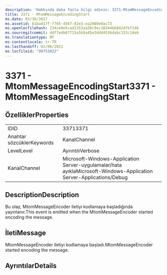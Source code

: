 ```yaml
---
description: 'Hakkında daha fazla bilgi edinin: 3371-MtomMessageEncodingStart'
title: 3371 - MtomMessageEncodingStart
ms.date: 03/30/2017
ms.assetid: b1ba417f-f765-4567-82e3-ea2080e0ac73
ms.openlocfilehash: 234ce0e5cad1353aa58c9ec38344bb8424fbf148
ms.sourcegitcommit: ddf7edb67715a5b9a45e3dd44536dabc153c1de0
ms.translationtype: MT
ms.contentlocale: tr-TR
ms.lasthandoff: 02/06/2021
ms.locfileid: "99753022"
---
```

# <a name="3371---mtommessageencodingstart"></a><span data-ttu-id="c00c1-103">3371 - MtomMessageEncodingStart</span><span class="sxs-lookup"><span data-stu-id="c00c1-103">3371 - MtomMessageEncodingStart</span></span>

## <a name="properties"></a><span data-ttu-id="c00c1-104">Özellikler</span><span class="sxs-lookup"><span data-stu-id="c00c1-104">Properties</span></span>  
  
|||  
|-|-|  
|<span data-ttu-id="c00c1-105">ID</span><span class="sxs-lookup"><span data-stu-id="c00c1-105">ID</span></span>|<span data-ttu-id="c00c1-106">3371</span><span class="sxs-lookup"><span data-stu-id="c00c1-106">3371</span></span>|  
|<span data-ttu-id="c00c1-107">Anahtar sözcükler</span><span class="sxs-lookup"><span data-stu-id="c00c1-107">Keywords</span></span>|<span data-ttu-id="c00c1-108">Kanal</span><span class="sxs-lookup"><span data-stu-id="c00c1-108">Channel</span></span>|  
|<span data-ttu-id="c00c1-109">Level</span><span class="sxs-lookup"><span data-stu-id="c00c1-109">Level</span></span>|<span data-ttu-id="c00c1-110">Ayrıntılı</span><span class="sxs-lookup"><span data-stu-id="c00c1-110">Verbose</span></span>|  
|<span data-ttu-id="c00c1-111">Kanal</span><span class="sxs-lookup"><span data-stu-id="c00c1-111">Channel</span></span>|<span data-ttu-id="c00c1-112">Microsoft-Windows-Application Server-uygulamalar/hata ayıkla</span><span class="sxs-lookup"><span data-stu-id="c00c1-112">Microsoft-Windows-Application Server-Applications/Debug</span></span>|  
  
## <a name="description"></a><span data-ttu-id="c00c1-113">Description</span><span class="sxs-lookup"><span data-stu-id="c00c1-113">Description</span></span>  

 <span data-ttu-id="c00c1-114">Bu olay, MtomMessageEncoder iletiyi kodlamaya başladığında yayınlanır.</span><span class="sxs-lookup"><span data-stu-id="c00c1-114">This event is emitted when the MtomMessageEncoder started encoding the message.</span></span>  
  
## <a name="message"></a><span data-ttu-id="c00c1-115">İleti</span><span class="sxs-lookup"><span data-stu-id="c00c1-115">Message</span></span>  

 <span data-ttu-id="c00c1-116">MtomMessageEncoder iletiyi kodlamaya başladı.</span><span class="sxs-lookup"><span data-stu-id="c00c1-116">MtomMessageEncoder started encoding the message.</span></span>  
  
## <a name="details"></a><span data-ttu-id="c00c1-117">Ayrıntılar</span><span class="sxs-lookup"><span data-stu-id="c00c1-117">Details</span></span>
